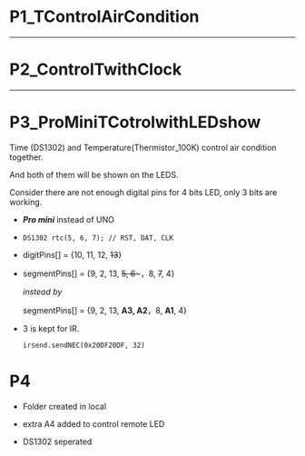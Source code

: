 # P1_TControlAirCondition
***
# P2_ControlTwithClock
***
# P3_ProMiniTCotrolwithLEDshow
Time (DS1302) and Temperature(Thermistor_100K) control air condition together. 

And both of them will be shown on the LEDS. 

Consider there are not enough digital pins for 4 bits LED, only 3 bits are working.

* ***Pro mini*** instead of UNO

* `DS1302 rtc(5, 6, 7); // RST, DAT, CLK`

* digitPins[] = {10, 11, 12, ~~13~~}

* segmentPins[] = {9, 2, 13, ~~5, 6~~~，8, ~~7~~, 4}
  

  *instead by*

  segmentPins[] = {9, 2, 13, **A3, A2**，8, **A1**, 4}
  
* 3 is kept for IR.

  `irsend.sendNEC(0x20DF20DF, 32)`
  
# P4

  * Folder created in local
  
  * extra A4 added to control remote LED
  
  * DS1302 seperated
